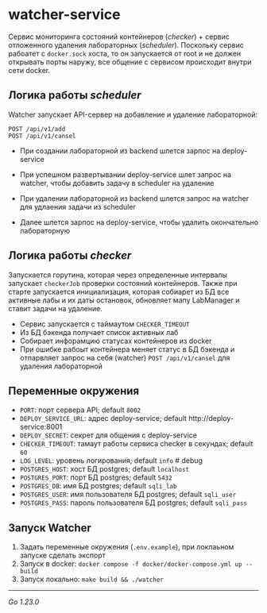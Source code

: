# watcher-service
Сервис мониторинга состояний контейнеров (_checker_) + сервис отложенного удаления лабораторных (_scheduler_).
Поскольку сервис рабоатет с `docker.sock` хоста, то он запускается от root и не должен открывать порты наружу, все общение с сервисом происходит внутри сети docker.


## Логика работы _scheduler_ 
Watcher запускает API-сервер на добавление и удаление лабораторной: 
```api
POST /api/v1/add 
POST /api/v1/cansel
```


- При создании лабораторной из backend шлется зарпос на deploy-service
- При успешном развертывании deploy-service шлет запрос на watcher, чтобы добавить задачу в scheduler на удаление


- При удалении лабораторной из backend шлется запрос на watcher для удлаения задачи из scheduler
- Далее шлется зарпос на deploy-service, чтобы удалить окончательно лабораторную


## Логика работы _checker_
Запускается горутина, которая через определенные интервалы запускает `checkerJob` проверки состояний контейнеров.
Также при старте запускается инициализация, которая собиарет из БД все активные лабы и их даты остановок, обновляет 
мапу LabManager и ставит задачи на удаление.
- Сервис запускается с таймаутом `CHECKER_TIMEOUT`
- Из БД бэкенда получает список активных лаб
- Собирает инфорамцию  статусах контейнеров из docker 
- При ошибке рабоыт контейнера меняет статус в БД бэкенда и отпарвляет запрос на себя (watcher) `POST /api/v1/cansel` для удаления лабораторной


## Переменные окружения
- `PORT`: порт сервера API; default `8002`
- `DEPLOY_SERVICE_URL`: адрес deploy-service; default http://deploy-service:8001
- `DEPLOY_SECRET`: секрет для общения с deploy-service
- `CHECKER_TIMEOUT`: тамаут работы сервиса checker в секундах; default `60`
- `LOG_LEVEL`: уровень логирования; default `info` # debug
- `POSTGRES_HOST`: хост БД postgres; default `localhost`
- `POSTGRES_PORT`: порт БД postgres; default `5432`
- `POSTGRES_DB`: имя БД postgres; default `sqli_lab`
- `POSTGRES_USER`: имя пользователя БД postgres; default `sqli_user`
- `POSTGRES_PASS`: пароль пользователя БД postgres; default `sqli_pass`


## Запуск Watcher 
1. Задать переменные окружения (`.env.example`), при локлаьном запуске сделать экспорт
2. Запуск в docker: `docker compose -f docker/docker-compose.yml up --build`
3. Запуск локально: `make build && ./watcher`

---
_Go 1.23.0_